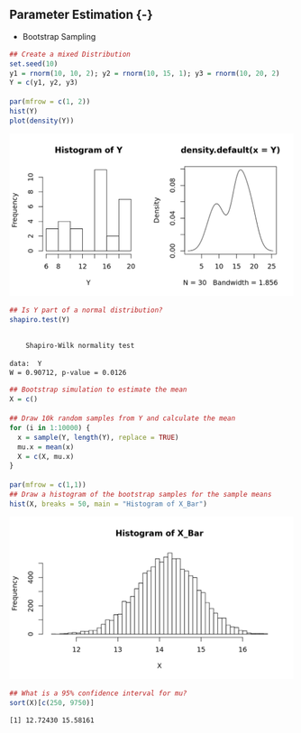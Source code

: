 ## Parameter Estimation {-}
  * Bootstrap Sampling



```r
## Create a mixed Distribution
set.seed(10)
y1 = rnorm(10, 10, 2); y2 = rnorm(10, 15, 1); y3 = rnorm(10, 20, 2)
Y = c(y1, y2, y3)

par(mfrow = c(1, 2))
hist(Y)
plot(density(Y))
```

<img src="01-03-Stat-Methods-Parameter-Estimation_files/figure-html/a7-1.png" width="672" />

```r
## Is Y part of a normal distribution?
shapiro.test(Y)
```

```

	Shapiro-Wilk normality test

data:  Y
W = 0.90712, p-value = 0.0126
```

```r
## Bootstrap simulation to estimate the mean
X = c()

## Draw 10k random samples from Y and calculate the mean
for (i in 1:10000) {
  x = sample(Y, length(Y), replace = TRUE)
  mu.x = mean(x)
  X = c(X, mu.x)
}

par(mfrow = c(1,1))
## Draw a histogram of the bootstrap samples for the sample means
hist(X, breaks = 50, main = "Histogram of X_Bar")
```

<img src="01-03-Stat-Methods-Parameter-Estimation_files/figure-html/a7-2.png" width="672" />

```r
## What is a 95% confidence interval for mu?
sort(X)[c(250, 9750)]
```

```
[1] 12.72430 15.58161
```
